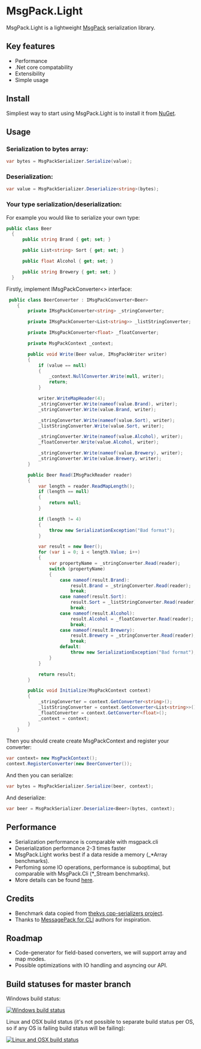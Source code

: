 # MsgPack.Light
MsgPack.Light is a lightweight [MsgPack](http://msgpack.org/) serialization library.

## Key features
* Performance
* .Net core compatability
* Extensibility
* Simple usage

## Install
Simpliest way to start using MsgPack.Light is to install it from [NuGet](https://www.nuget.org/packages/MsgPack.Light/).

## Usage
### Serialization to bytes array:
```C#
var bytes = MsgPackSerializer.Serialize(value);
```

### Deserialization:
```C#
var value = MsgPackSerializer.Deserialize<string>(bytes);
```

### Your type serialization/deserialization:
For example you would like to serialize your own type:
```C#
public class Beer
  {
      public string Brand { get; set; }

      public List<string> Sort { get; set; }

      public float Alcohol { get; set; }

      public string Brewery { get; set; }
  }
```

Firstly, implement IMsgPackConverter<> interface:
```C#
 public class BeerConverter : IMsgPackConverter<Beer>
    {
        private IMsgPackConverter<string> _stringConverter;

        private IMsgPackConverter<List<string>> _listStringConverter;

        private IMsgPackConverter<float> _floatConverter;

        private MsgPackContext _context;

        public void Write(Beer value, IMsgPackWriter writer)
        {
            if (value == null)
            {
                _context.NullConverter.Write(null, writer);
                return;
            }

            writer.WriteMapHeader(4);
            _stringConverter.Write(nameof(value.Brand), writer);
            _stringConverter.Write(value.Brand, writer);

            _stringConverter.Write(nameof(value.Sort), writer);
            _listStringConverter.Write(value.Sort, writer);

            _stringConverter.Write(nameof(value.Alcohol), writer);
            _floatConverter.Write(value.Alcohol, writer);

            _stringConverter.Write(nameof(value.Brewery), writer);
            _stringConverter.Write(value.Brewery, writer);
        }

        public Beer Read(IMsgPackReader reader)
        {
            var length = reader.ReadMapLength();
            if (length == null)
            {
                return null;
            }

            if (length != 4)
            {
                throw new SerializationException("Bad format");
            }

            var result = new Beer();
            for (var i = 0; i < length.Value; i++)
            {
                var propertyName = _stringConverter.Read(reader);
                switch (propertyName)
                {
                    case nameof(result.Brand):
                        result.Brand = _stringConverter.Read(reader);
                        break;
                    case nameof(result.Sort):
                        result.Sort = _listStringConverter.Read(reader);
                        break;
                    case nameof(result.Alcohol):
                        result.Alcohol = _floatConverter.Read(reader);
                        break;
                    case nameof(result.Brewery):
                        result.Brewery = _stringConverter.Read(reader);
                        break;
                    default:
                        throw new SerializationException("Bad format");
                }
            }

            return result;
        }

        public void Initialize(MsgPackContext context)
        {
            _stringConverter = context.GetConverter<string>();
            _listStringConverter = context.GetConverter<List<string>>();
            _floatConverter = context.GetConverter<float>();
            _context = context;
        }
    }
```

Then you should create create MsgPackContext and register your converter:
```C#
var context= new MsgPackContext();
context.RegisterConverter(new BeerConverter());
```

And then you can serialize:
```C#
var bytes = MsgPackSerializer.Serialize(beer, context);
```

And deserialize:
```C#
var beer = MsgPackSerializer.Deserialize<Beer>(bytes, context);
```

## Performance
* Serialization performance is comparable with msgpack.cli
* Deserialization performance 2-3 times faster
* MsgPack.Light works best if a data reside a memory (\_*Array benchmarks).
* Perfoming some IO operations, performance is suboptimal, but comparable with MsgPack.Cli (\*_Stream benchmarks).
* More details can be found [here](https://github.com/roman-kozachenko/MsgPack.Light/blob/master/benchmarks.md).

## Credits
* Benchmark data copied from [thekvs cpp-serializers project](https://github.com/thekvs/cpp-serializers/blob/c6b305fe3659d2df3b492698bb5d7cb284ab2f9f/data.hpp).
* Thanks to [MessagePack for CLI](https://github.com/msgpack/msgpack-cli) authors for inspiration.

## Roadmap
* Code-generator for field-based converters, we will support array and map modes.
* Possible optimizations with IO handling and asyncing our API.


## Build statuses for master branch

Windows build status:

[![Windows build status](https://ci.appveyor.com/api/projects/status/42f0d1sdyn5kkcpc?svg=true)](https://ci.appveyor.com/project/roman-kozachenko/msgpack-light/branch/master)

Linux and OSX build status (it's not possible to separate build status per OS, so if any OS is failing build status will be failing):

[![Linux and OSX build status](https://travis-ci.org/roman-kozachenko/MsgPack.Light.svg?branch=master)](https://travis-ci.org/roman-kozachenko/MsgPack.Light)
